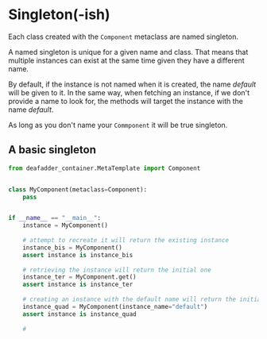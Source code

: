 # Singleton(-ish)

Each class created with the `Component` metaclass are named singleton.

A named singleton is unique for a given name and class. That means that multiple instances
can exist at the same time given they have a different name.

By default, if the instance is not named when it is created, the name *default* will be given
to it. In the same way, when fetching an instance, if we don't provide a name to look for,
the methods will target the instance with the name *default*.

As long as you don't name your `Commponent` it will be true singleton.

## A basic singleton

```python
from deafadder_container.MetaTemplate import Component


class MyComponent(metaclass=Component):
    pass


if __name__ == "__main__":
    instance = MyComponent()
    
    # attempt to recreate it will return the existing instance
    instance_bis = MyComponent()
    assert instance is instance_bis
    
    # retrieving the instance will return the initial one
    instance_ter = MyComponent.get()
    assert instance is instance_ter
    
    # creating an instance with the default name will return the initial one
    instance_quad = MyComponent(instance_name="default")
    assert instance is instance_quad
    
    # 
    
```